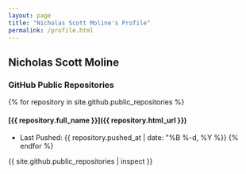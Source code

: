 ```yaml
---
layout: page
title: "Nicholas Scott Moline's Profile"
permalink: /profile.html
---
```

## Nicholas Scott Moline



### GitHub Public Repositories
{% for repository in site.github.public_repositories %}
#### [{{ repository.full_name }}]({{ repository.html_url }})
- Last Pushed: <time datetime="{{ repository.pushed_at | date_to_xmlschema }}">{{ repository.pushed_at | date: "%B %-d, %Y %}}
{% endfor %}

{{ site.github.public_repositories | inspect }}